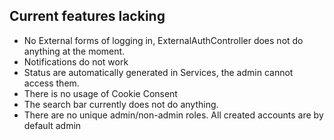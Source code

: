 ## Current features lacking
- No External forms of logging in, ExternalAuthController does not do anything at the moment.
- Notifications do not work
- Status are automatically generated in Services, the admin cannot access them.
- There is no usage of Cookie Consent
- The search bar currently does not do anything. 
- There are no unique admin/non-admin roles. All created accounts are by default admin
